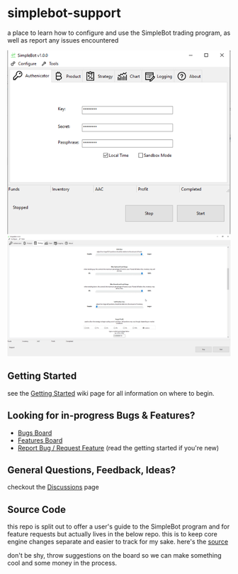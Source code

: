 # simplebot-support
a place to learn how to configure and use the SimpleBot trading program, as well as report any issues encountered

![](https://github.com/mr-highball/simplebot-support/blob/master/screenshots/clean_auth_screen.png)
![](https://github.com/mr-highball/simplebot-support/blob/master/screenshots/clean_strategy.png)

## Getting Started
see the [Getting Started](https://github.com/mr-highball/simplebot-support/wiki/Getting-Started) wiki page for all information on where to begin.

## Looking for in-progress Bugs & Features?
* [Bugs Board](https://github.com/mr-highball/simplebot-support/projects/1)
* [Features Board](https://github.com/mr-highball/simplebot-support/projects/2)
* [Report Bug / Request Feature](https://github.com/mr-highball/simplebot-support/issues) (read the getting started if you're new)

## General Questions, Feedback, Ideas?
checkout the [Discussions](https://github.com/mr-highball/simplebot-support/discussions) page

## Source Code

this repo is split out to offer a user's guide to the SimpleBot program and for feature requests but actually lives in the below repo. this is to keep core engine changes separate and easier to track for my sake.
here's the [source](https://github.com/mr-highball/DelilahV2)

don't be shy, throw suggestions on the board so we can make something cool and some money in the process.
